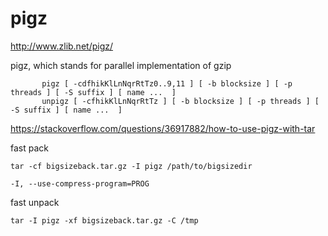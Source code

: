 # pigz 
http://www.zlib.net/pigz/


pigz, which stands for parallel implementation of gzip



```
       pigz [ -cdfhikKlLnNqrRtTz0..9,11 ] [ -b blocksize ] [ -p threads ] [ -S suffix ] [ name ...  ]
       unpigz [ -cfhikKlLnNqrRtTz ] [ -b blocksize ] [ -p threads ] [ -S suffix ] [ name ...  ]
```



https://stackoverflow.com/questions/36917882/how-to-use-pigz-with-tar



fast pack
```
tar -cf bigsizeback.tar.gz -I pigz /path/to/bigsizedir
```
`-I, --use-compress-program=PROG`

fast unpack
```
tar -I pigz -xf bigsizeback.tar.gz -C /tmp
```
